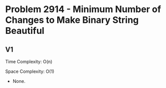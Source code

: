 # Problem 2914 - Minimum Number of Changes to Make Binary String Beautiful

## V1

Time Complexity: O(n)

Space Complexity: O(1)

- None.
